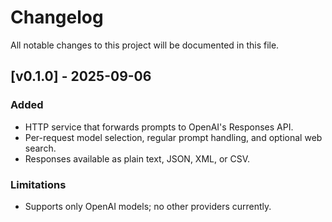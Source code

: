 # Changelog

All notable changes to this project will be documented in this file.

## [v0.1.0] - 2025-09-06

### Added
- HTTP service that forwards prompts to OpenAI's Responses API.
- Per-request model selection, regular prompt handling, and optional web search.
- Responses available as plain text, JSON, XML, or CSV.

### Limitations
- Supports only OpenAI models; no other providers currently.


